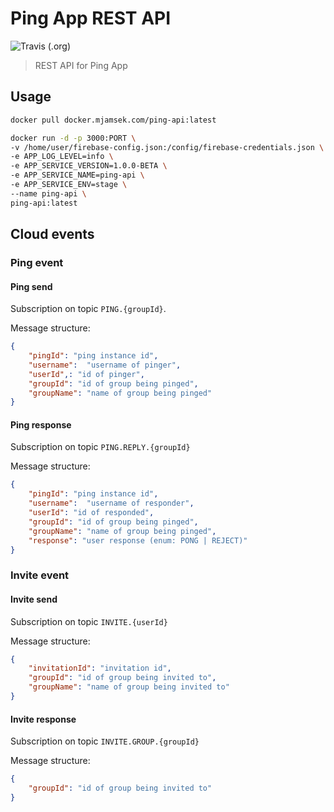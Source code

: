 # Ping App REST API
![Travis (.org)](https://img.shields.io/travis/ping-pong-app/rest-api)
> REST API for Ping App

## Usage

```bash
docker pull docker.mjamsek.com/ping-api:latest

docker run -d -p 3000:PORT \
-v /home/user/firebase-config.json:/config/firebase-credentials.json \
-e APP_LOG_LEVEL=info \
-e APP_SERVICE_VERSION=1.0.0-BETA \
-e APP_SERVICE_NAME=ping-api \
-e APP_SERVICE_ENV=stage \
--name ping-api \
ping-api:latest
```

## Cloud events

### Ping event

#### Ping send

Subscription on topic `PING.{groupId}`.

Message structure:
```json
{
    "pingId": "ping instance id",
    "username":  "username of pinger",
    "userId",: "id of pinger",
    "groupId": "id of group being pinged",
    "groupName": "name of group being pinged"
}
```

#### Ping response

Subscription on topic `PING.REPLY.{groupId}`

Message structure:
```json
{
    "pingId": "ping instance id",
    "username":  "username of responder",
    "userId": "id of responded",
    "groupId": "id of group being pinged",
    "groupName": "name of group being pinged",
    "response": "user response (enum: PONG | REJECT)"
}
```


### Invite event

#### Invite send

Subscription on topic `INVITE.{userId}`

Message structure:
```json
{
    "invitationId": "invitation id",
    "groupId": "id of group being invited to",
    "groupName": "name of group being invited to"
}
```

#### Invite response

Subscription on topic `INVITE.GROUP.{groupId}`

Message structure:
```json
{
    "groupId": "id of group being invited to"
}
```
